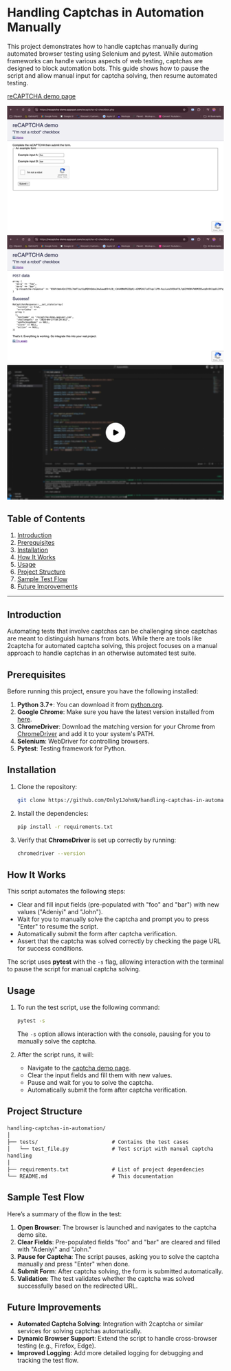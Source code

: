 # Handling Captchas in Automation Manually

This project demonstrates how to handle captchas manually during automated browser testing using Selenium and pytest. While automation frameworks can handle various aspects of web testing, captchas are designed to block automation bots. This guide shows how to pause the script and allow manual input for captcha solving, then resume automated testing.

[reCAPTCHA demo page](https://recaptcha-demo.appspot.com/recaptcha-v2-checkbox.php)

![Website Screenshot1](ref/Img_1.png)
![Website Screenshot2](ref/Img_2.png)
[![Watch the demo video](ref/thumbnail.png)](https://youtu.be/10X5B2aSK9Y?si=Slc58HEc37Np2eSq)

## Table of Contents

1. [Introduction](#introduction)
2. [Prerequisites](#prerequisites)
3. [Installation](#installation)
4. [How It Works](#how-it-works)
5. [Usage](#usage)
6. [Project Structure](#project-structure)
7. [Sample Test Flow](#sample-test-flow)
8. [Future Improvements](#future-improvements)

---

## Introduction

Automating tests that involve captchas can be challenging since captchas are meant to distinguish humans from bots. While there are tools like 2captcha for automated captcha solving, this project focuses on a manual approach to handle captchas in an otherwise automated test suite.


## Prerequisites

Before running this project, ensure you have the following installed:

1. **Python 3.7+**: You can download it from [python.org](https://www.python.org/downloads/).
2. **Google Chrome**: Make sure you have the latest version installed from [here](https://www.google.com/chrome/).
3. **ChromeDriver**: Download the matching version for your Chrome from [ChromeDriver](https://sites.google.com/chromium.org/driver/) and add it to your system's PATH.
4. **Selenium**: WebDriver for controlling browsers.
5. **Pytest**: Testing framework for Python.

## Installation

1. Clone the repository:

    ```bash
    git clone https://github.com/Only1JohnN/handling-captchas-in-automation-manually.git
    ```

2. Install the dependencies:

    ```bash
    pip install -r requirements.txt
    ```

3. Verify that **ChromeDriver** is set up correctly by running:

    ```bash
    chromedriver --version
    ```

## How It Works

This script automates the following steps:

- Clear and fill input fields (pre-populated with "foo" and "bar") with new values ("Adeniyi" and "John").
- Wait for you to manually solve the captcha and prompt you to press "Enter" to resume the script.
- Automatically submit the form after captcha verification.
- Assert that the captcha was solved correctly by checking the page URL for success conditions.

The script uses **pytest** with the `-s` flag, allowing interaction with the terminal to pause the script for manual captcha solving.

## Usage

1. To run the test script, use the following command:

    ```bash
    pytest -s
    ```

   The `-s` option allows interaction with the console, pausing for you to manually solve the captcha.

2. After the script runs, it will:

    - Navigate to the [captcha demo page](https://recaptcha-demo.appspot.com/recaptcha-v2-checkbox.php).
    - Clear the input fields and fill them with new values.
    - Pause and wait for you to solve the captcha.
    - Automatically submit the form after captcha verification.

## Project Structure

```
handling-captchas-in-automation/
│
├── tests/                        # Contains the test cases
│   └── test_file.py              # Test script with manual captcha handling
│
├── requirements.txt              # List of project dependencies
└── README.md                     # This documentation
```

## Sample Test Flow

Here’s a summary of the flow in the test:

1. **Open Browser**: The browser is launched and navigates to the captcha demo site.
2. **Clear Fields**: Pre-populated fields "foo" and "bar" are cleared and filled with "Adeniyi" and "John."
3. **Pause for Captcha**: The script pauses, asking you to solve the captcha manually and press "Enter" when done.
4. **Submit Form**: After captcha solving, the form is submitted automatically.
5. **Validation**: The test validates whether the captcha was solved successfully based on the redirected URL.

## Future Improvements

- **Automated Captcha Solving**: Integration with 2captcha or similar services for solving captchas automatically.
- **Dynamic Browser Support**: Extend the script to handle cross-browser testing (e.g., Firefox, Edge).
- **Improved Logging**: Add more detailed logging for debugging and tracking the test flow.